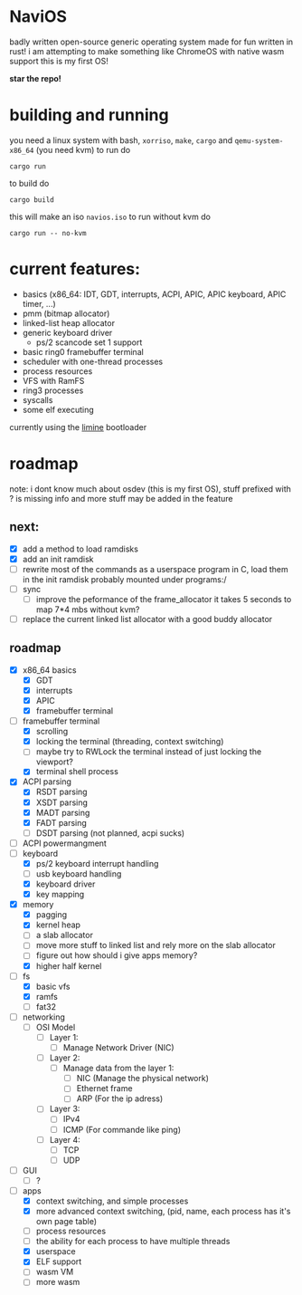 # NaviOS 
badly written open-source generic operating system made for fun written in rust!
i am attempting to make something like ChromeOS with native wasm support
this is my first OS!

**star the repo!**

# building and running
you need a linux system with bash, `xorriso`, `make`, `cargo` and `qemu-system-x86_64` (you need kvm) to run do

```
cargo run
```
to build do
```
cargo build
```
this will make an iso `navios.iso`
to run without kvm do
```
cargo run -- no-kvm
```
# current features:
- basics (x86_64: IDT, GDT, interrupts, ACPI, APIC, APIC keyboard, APIC timer, ...)
- pmm (bitmap allocator)
- linked-list heap allocator
- generic keyboard driver
    - ps/2 scancode set 1 support
- basic ring0 framebuffer terminal
- scheduler with one-thread processes
- process resources
- VFS with RamFS
- ring3 processes
- syscalls
- some elf executing

currently using the [limine](https://limine-bootloader.org/) bootloader

# roadmap
note: i dont know much about osdev (this is my first OS), stuff prefixed with ? is missing info and more stuff may be added in the feature
## next:
- [X] add a method to load ramdisks
- [X] add an init ramdisk
- [ ] rewrite most of the commands as a userspace program in C, load them in the init ramdisk probably mounted under programs:/
- [ ] sync
    - [ ] improve the peformance of the frame_allocator it takes 5 seconds to map 7*4 mbs without kvm?
- [ ] replace the current linked list allocator with a good buddy allocator

## roadmap
- [X] x86_64 basics
    - [X] GDT
    - [X] interrupts
    - [X] APIC
    - [X] framebuffer terminal
- [ ] framebuffer terminal
    - [X] scrolling
    - [X] locking the terminal (threading, context switching)
    - [ ] maybe try to RWLock the terminal instead of just locking the viewport?
    - [X] terminal shell process
- [X] ACPI parsing
    - [X] RSDT parsing
    - [X] XSDT parsing
    - [X] MADT parsing
    - [X] FADT parsing
    - [ ] DSDT parsing (not planned, acpi sucks)
- [ ] ACPI powermangment
- [ ] keyboard
    - [X] ps/2 keyboard interrupt handling
    - [ ] usb keyboard handling
    - [X] keyboard driver
    - [X] key mapping
- [X] memory
    - [X] pagging
    - [X] kernel heap
    - [ ] a slab allocator
    - [ ] move more stuff to linked list and rely more on the slab allocator
    - [ ] figure out how should i give apps memory?
    - [X] higher half kernel
- [ ] fs
    - [X] basic vfs
    - [X] ramfs
    - [ ] fat32
- [ ] networking
    - [ ] OSI Model
        - [ ] Layer 1:
            - [ ] Manage Network Driver (NIC)
        - [ ] Layer 2:
            - [ ] Manage data from the layer 1:
                - [ ] NIC (Manage the physical network)
                - [ ] Ethernet frame 
                - [ ] ARP (For the ip adress)
        - [ ] Layer 3:
            - [ ] IPv4
            - [ ] ICMP (For commande like ping)
        - [ ] Layer 4:
            - [ ] TCP
            - [ ] UDP
- [ ] GUI
    - [ ] ?
- [ ] apps
    - [X] context switching, and simple processes
    - [X] more advanced context switching, (pid, name, each process has it's own page table)
    - [ ] process resources
    - [ ] the ability for each process to have multiple threads
    - [X] userspace
    - [X] ELF support
    - [ ] wasm VM
    - [ ] more wasm
